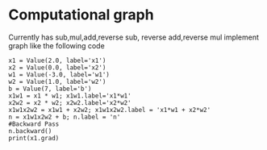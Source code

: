 # Computational graph
Currently has sub,mul,add,reverse sub, reverse add,reverse mul
implement graph like the following code 
```
x1 = Value(2.0, label='x1')
x2 = Value(0.0, label='x2')
w1 = Value(-3.0, label='w1')
w2 = Value(1.0, label='w2')
b = Value(7, label='b')
x1w1 = x1 * w1; x1w1.label='x1*w1'
x2w2 = x2 * w2; x2w2.label='x2*w2'
x1w1x2w2 = x1w1 + x2w2; x1w1x2w2.label = 'x1*w1 + x2*w2'
n = x1w1x2w2 + b; n.label = 'n'
#Backward Pass
n.backward()
print(x1.grad)
```
